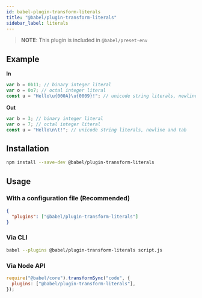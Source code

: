 ```yaml
---
id: babel-plugin-transform-literals
title: "@babel/plugin-transform-literals"
sidebar_label: literals
---
```


> **NOTE**: This plugin is included in `@babel/preset-env`

## Example

**In**

```js
var b = 0b11; // binary integer literal
var o = 0o7; // octal integer literal
const u = "Hello\u{000A}\u{0009}!"; // unicode string literals, newline and tab
```

**Out**

```js
var b = 3; // binary integer literal
var o = 7; // octal integer literal
const u = "Hello\n\t!"; // unicode string literals, newline and tab
```

## Installation

```sh
npm install --save-dev @babel/plugin-transform-literals
```

## Usage

### With a configuration file (Recommended)

```json
{
  "plugins": ["@babel/plugin-transform-literals"]
}
```

### Via CLI

```sh
babel --plugins @babel/plugin-transform-literals script.js
```

### Via Node API

```javascript
require("@babel/core").transformSync("code", {
  plugins: ["@babel/plugin-transform-literals"],
});
```
